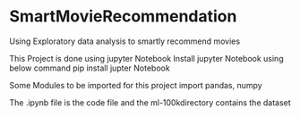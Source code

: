 # SmartMovieRecommendation
Using Exploratory data analysis to smartly recommend movies 


This Project is done using jupyter Notebook
Install jupyter Notebook using below command
pip install jupter Notebook

Some Modules to be imported for this project
import pandas, numpy 

The .ipynb file is the code file and the ml-100kdirectory contains the dataset
